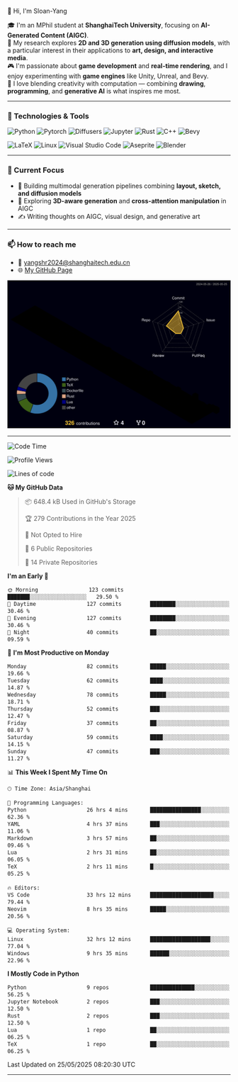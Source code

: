 👋 Hi, I'm Sloan-Yang

🎓 I'm an MPhil student at **ShanghaiTech University**, focusing on **AI-Generated Content (AIGC)**.  
🧠 My research explores **2D and 3D generation using diffusion models**, with a particular interest in their applications to **art, design, and interactive media**.  
🎮 I'm passionate about **game development** and **real-time rendering**, and I enjoy experimenting with **game engines** like Unity, Unreal, and Bevy.  
🎨 I love blending creativity with computation — combining **drawing**, **programming**, and **generative AI** is what inspires me most.

---

### 🧰 Technologies & Tools

![Python](https://img.shields.io/badge/python-%233776AB.svg?style=for-the-badge&logo=python&logoColor=white)
![Pytorch](https://img.shields.io/badge/pytorch-%23EE4C2C.svg?style=for-the-badge&logo=pytorch&logoColor=white)
![Diffusers](https://img.shields.io/badge/diffusers-HuggingFace-yellow?style=for-the-badge&logo=huggingface&logoColor=black)
![Jupyter](https://img.shields.io/badge/Jupyter-%23F37626.svg?style=for-the-badge&logo=Jupyter&logoColor=white)
![Rust](https://img.shields.io/badge/Rust-%23000000.svg?style=for-the-badge&logo=rust&logoColor=white)
![C++](https://img.shields.io/badge/C++-%2300599C.svg?style=for-the-badge&logo=c%2B%2B&logoColor=white)
![Bevy](https://img.shields.io/badge/Bevy-000000.svg?style=for-the-badge&logo=bevy&logoColor=white)

![LaTeX](https://img.shields.io/badge/LaTeX-47A141?style=for-the-badge&logo=latex&logoColor=white)
![Linux](https://img.shields.io/badge/Linux-FCC624?style=for-the-badge&logo=linux&logoColor=black)
![Visual Studio Code](https://img.shields.io/badge/VSCode-0078d7.svg?style=for-the-badge&logo=visual-studio-code&logoColor=white)
![Aseprite](https://img.shields.io/badge/Aseprite-FFFFFF?style=for-the-badge&logo=Aseprite&logoColor=%237D929E)
![Blender](https://img.shields.io/badge/Blender-F5792A?style=for-the-badge&logo=blender&logoColor=white)

---

### 🔭 Current Focus

- 🎨 Building multimodal generation pipelines combining **layout, sketch, and diffusion models**
- 🧪 Exploring **3D-aware generation** and **cross-attention manipulation** in AIGC
- ✍️ Writing thoughts on AIGC, visual design, and generative art

---

### 📫 How to reach me

- 📧 <a href="mailto:yangshr2024@shanghaitech.edu.cn">yangshr2024@shanghaitech.edu.cn</a>
- 🌐 [My GitHub Page](https://sloan-yang.github.io)  



![3D Profile](https://raw.githubusercontent.com/Sloan-Yang/Sloan-Yang/main/profile-3d-contrib/profile-night-rainbow.svg)

---


<!--START_SECTION:waka-->
![Code Time](http://img.shields.io/badge/Code%20Time-125%20hrs%2040%20mins-blue)

![Profile Views](http://img.shields.io/badge/Profile%20Views-129-blue)

![Lines of code](https://img.shields.io/badge/From%20Hello%20World%20I%27ve%20Written-1.9%20million%20lines%20of%20code-blue)

**🐱 My GitHub Data** 

> 📦 648.4 kB Used in GitHub's Storage 
 > 
> 🏆 279 Contributions in the Year 2025
 > 
> 🚫 Not Opted to Hire
 > 
> 📜 6 Public Repositories 
 > 
> 🔑 14 Private Repositories 
 > 
**I'm an Early 🐤** 

```text
🌞 Morning                123 commits         ███████░░░░░░░░░░░░░░░░░░   29.50 % 
🌆 Daytime                127 commits         ████████░░░░░░░░░░░░░░░░░   30.46 % 
🌃 Evening                127 commits         ████████░░░░░░░░░░░░░░░░░   30.46 % 
🌙 Night                  40 commits          ██░░░░░░░░░░░░░░░░░░░░░░░   09.59 % 
```
📅 **I'm Most Productive on Monday** 

```text
Monday                   82 commits          █████░░░░░░░░░░░░░░░░░░░░   19.66 % 
Tuesday                  62 commits          ████░░░░░░░░░░░░░░░░░░░░░   14.87 % 
Wednesday                78 commits          █████░░░░░░░░░░░░░░░░░░░░   18.71 % 
Thursday                 52 commits          ███░░░░░░░░░░░░░░░░░░░░░░   12.47 % 
Friday                   37 commits          ██░░░░░░░░░░░░░░░░░░░░░░░   08.87 % 
Saturday                 59 commits          ████░░░░░░░░░░░░░░░░░░░░░   14.15 % 
Sunday                   47 commits          ███░░░░░░░░░░░░░░░░░░░░░░   11.27 % 
```


📊 **This Week I Spent My Time On** 

```text
🕑︎ Time Zone: Asia/Shanghai

💬 Programming Languages: 
Python                   26 hrs 4 mins       ████████████████░░░░░░░░░   62.36 % 
YAML                     4 hrs 37 mins       ███░░░░░░░░░░░░░░░░░░░░░░   11.06 % 
Markdown                 3 hrs 57 mins       ██░░░░░░░░░░░░░░░░░░░░░░░   09.46 % 
Lua                      2 hrs 31 mins       ██░░░░░░░░░░░░░░░░░░░░░░░   06.05 % 
TeX                      2 hrs 11 mins       █░░░░░░░░░░░░░░░░░░░░░░░░   05.25 % 

🔥 Editors: 
VS Code                  33 hrs 12 mins      ████████████████████░░░░░   79.44 % 
Neovim                   8 hrs 35 mins       █████░░░░░░░░░░░░░░░░░░░░   20.56 % 

💻 Operating System: 
Linux                    32 hrs 12 mins      ███████████████████░░░░░░   77.04 % 
Windows                  9 hrs 35 mins       ██████░░░░░░░░░░░░░░░░░░░   22.96 % 
```

**I Mostly Code in Python** 

```text
Python                   9 repos             ██████████████░░░░░░░░░░░   56.25 % 
Jupyter Notebook         2 repos             ███░░░░░░░░░░░░░░░░░░░░░░   12.50 % 
Rust                     2 repos             ███░░░░░░░░░░░░░░░░░░░░░░   12.50 % 
Lua                      1 repo              ██░░░░░░░░░░░░░░░░░░░░░░░   06.25 % 
TeX                      1 repo              ██░░░░░░░░░░░░░░░░░░░░░░░   06.25 % 
```




 Last Updated on 25/05/2025 08:20:30 UTC
<!--END_SECTION:waka-->

---






